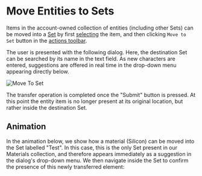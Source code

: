 # Move Entities to Sets

Items in the account-owned collection of entities (including other Sets) can be moved into a [Set](../sets.md) by first [selecting](select.md) the item, and then clicking `Move to Set` button <i class="zmdi zmdi-square-right zmdi-hc-border"></i> in the [actions toolbar](../../entities-general/ui/explorer.md#actions-toolbar). 

The user is presented with the following dialog. Here, the destination Set can be searched by its name in the text field. As new characters are entered, suggestions are offered in real time in the drop-down menu appearing directly below.

![Move To Set](/images/entities-general/move-to-set.png "Move To Set")

The transfer operation is completed once the "Submit" button is pressed. At this point the entity item is no longer present at its original location, but rather inside the  destination Set. 

## Animation

In the animation below, we show how a material (Silicon) can be moved into the Set labelled "Test". In this case, this is the only Set present in our Materials collection, and therefore appears immediately as a suggestion in the dialog's drop-down menu. We then navigate inside the Set to confirm the presence of this newly transferred element:

<img data-gifffer="/images/entities-general/Set-transfer-example.gif" />
